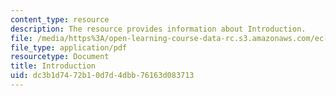 ```yaml
---
content_type: resource
description: The resource provides information about Introduction.
file: /media/https%3A/open-learning-course-data-rc.s3.amazonaws.com/ec-721-wheelchair-design-in-developing-countries-spring-2009/dc3b1d7472b10d7d4dbb76163d083713_MITEC_721S09_lec01_part1.pdf
file_type: application/pdf
resourcetype: Document
title: Introduction
uid: dc3b1d74-72b1-0d7d-4dbb-76163d083713
---
```


